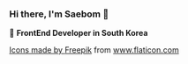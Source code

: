 ### Hi there, I'm Saebom 👋

🚀 **FrontEnd Developer in South Korea**

<a href="https://velog.io/@kirin"><div>Icons made by <a href="https://www.freepik.com" title="Freepik">Freepik</a> from <a href="https://www.flaticon.com/" title="Flaticon">www.flaticon.com</a></div></a>
